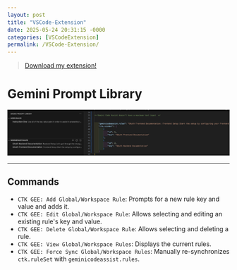 ```yaml
---
layout: post
title: "VSCode-Extension"
date: 2025-05-24 20:31:15 -0000
categories: [VSCodeExtension]
permalink: /VSCode-Extension/
---
```


> [Download my extension!](https://marketplace.visualstudio.com/items?itemName=ctk.ctk-gee)


# Gemini Prompt Library

![](../assets/img/feature-showcase.png)

---

## Commands

*   `CTK GEE: Add Global/Workspace Rule`: Prompts for a new rule key and value and adds it.
*   `CTK GEE: Edit Global/Workspace Rule`: Allows selecting and editing an existing rule's key and value.
*   `CTK GEE: Delete Global/Workspace Rule`: Allows selecting and deleting a rule.
*   `CTK GEE: View Global/Workspace Rules`: Displays the current rules.
*   `CTK GEE: Force Sync Global/Workspace Rules`: Manually re-synchronizes `ctk.ruleSet` with `geminicodeassist.rules`.

 
